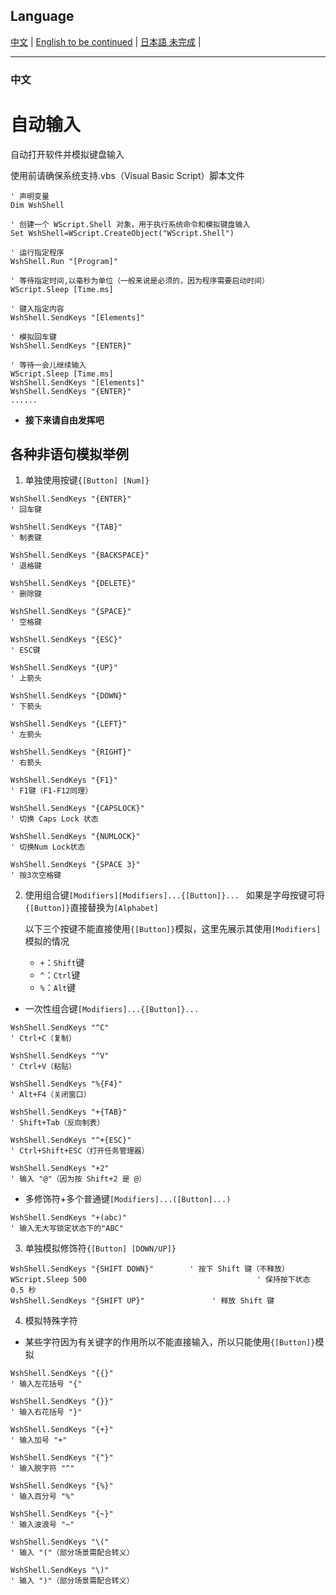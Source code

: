 
## Language
[中文](#中文)  |
[English to be continued](#english)  |
[日本語 未完成](#日本語)   |

---
### 中文
# 自动输入

自动打开软件并模拟键盘输入

使用前请确保系统支持.vbs（Visual Basic Script）脚本文件
```vba
' 声明变量
Dim WshShell 

' 创建一个 WScript.Shell 对象，用于执行系统命令和模拟键盘输入
Set WshShell=WScript.CreateObject("WScript.Shell") 

' 运行指定程序
WshShell.Run "[Program]"

' 等待指定时间,以毫秒为单位（一般来说是必须的，因为程序需要启动时间）
WScript.Sleep [Time.ms]

' 键入指定内容
WshShell.SendKeys "[Elements]"

' 模拟回车键
WshShell.SendKeys "{ENTER}"

' 等待一会儿继续输入
WScript.Sleep [Time.ms]
WshShell.SendKeys "[Elements]"
WshShell.SendKeys "{ENTER}"
......
```
* **接下来请自由发挥吧**

## 各种非语句模拟举例  
1. 单独使用按键`{[Button] [Num]}`
```vba
WshShell.SendKeys "{ENTER}"
' 回车键

WshShell.SendKeys "{TAB}"
' 制表键

WshShell.SendKeys "{BACKSPACE}"
' 退格键

WshShell.SendKeys "{DELETE}"
' 删除键

WshShell.SendKeys "{SPACE}"
' 空格键

WshShell.SendKeys "{ESC}"
' ESC键

WshShell.SendKeys "{UP}"
' 上箭头

WshShell.SendKeys "{DOWN}"
' 下箭头

WshShell.SendKeys "{LEFT}"
' 左箭头

WshShell.SendKeys "{RIGHT}"
' 右箭头

WshShell.SendKeys "{F1}"
' F1键（F1-F12同理）

WshShell.SendKeys "{CAPSLOCK}"
' 切换 Caps Lock 状态

WshShell.SendKeys "{NUMLOCK}"
' 切换Num Lock状态

WshShell.SendKeys "{SPACE 3}"
' 按3次空格键
```

2. 使用组合键`[Modifiers][Modifiers]...{[Button]}... `
如果是字母按键可将`{[Button]}`直接替换为`[Alphabet]`

    以下三个按键不能直接使用`{[Button]}`模拟，这里先展示其使用`[Modifiers]`模拟的情况
    * `+`：`Shift`键
    * `^`：`Ctrl`键
    * `%`：`Alt`键

  * 一次性组合键`[Modifiers]...{[Button]}... `
  ```vba
  WshShell.SendKeys "^C"
  ' Ctrl+C（复制）

  WshShell.SendKeys "^V"
  ' Ctrl+V（粘贴）

  WshShell.SendKeys "%{F4}"
  ' Alt+F4（关闭窗口）

  WshShell.SendKeys "+{TAB}"
  ' Shift+Tab（反向制表）

  WshShell.SendKeys "^+{ESC}"
  ' Ctrl+Shift+ESC（打开任务管理器）

  WshShell.SendKeys "+2"
  ' 输入 "@"（因为按 Shift+2 是 @）
  ```


  * 多修饰符+多个普通键`[Modifiers]...([Button]...) `
```vba
WshShell.SendKeys "+(abc)"
' 输入无大写锁定状态下的"ABC"
```
3. 单独模拟修饰符`{[Button] [DOWN/UP]}`
```vba
WshShell.SendKeys "{SHIFT DOWN}"        ' 按下 Shift 键（不释放）
WScript.Sleep 500                                      ' 保持按下状态 0.5 秒
WshShell.SendKeys "{SHIFT UP}"               ' 释放 Shift 键
```

4. 模拟特殊字符
* 某些字符因为有关键字的作用所以不能直接输入，所以只能使用`{[Button]}`模拟
```vba
WshShell.SendKeys "{{}"
' 输入左花括号 "{"

WshShell.SendKeys "{}}"
' 输入右花括号 "}"

WshShell.SendKeys "{+}"
' 输入加号 "+"

WshShell.SendKeys "{^}"
' 输入脱字符 "^"

WshShell.SendKeys "{%}"
' 输入百分号 "%"

WshShell.SendKeys "{~}"
' 输入波浪号 "~"

WshShell.SendKeys "\("
' 输入 "("（部分场景需配合转义）

WshShell.SendKeys "\)"
' 输入 ")"（部分场景需配合转义）
```

